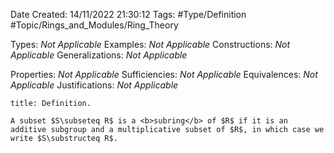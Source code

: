 <div class="topSpace"></div>

Date Created: 14/11/2022 21:30:12
Tags: #Type/Definition #Topic/Rings_and_Modules/Ring_Theory

Types: <i>Not Applicable</i>
Examples: <i>Not Applicable</i>
Constructions: <i>Not Applicable</i>
Generalizations: <i>Not Applicable</i>

Properties: <i>Not Applicable</i>
Sufficiencies: <i>Not Applicable</i>
Equivalences: <i>Not Applicable</i>
Justifications: <i>Not Applicable</i>

``` ad-Definition
title: Definition.

A subset $S\subseteq R$ is a <b>subring</b> of $R$ if it is an additive subgroup and a multiplicative subset of $R$, in which case we write $S\substructeq R$.

```
